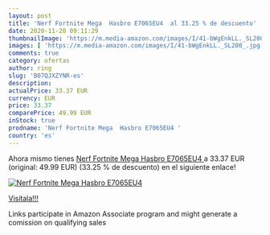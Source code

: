 ```yaml
---
layout: post
title: 'Nerf Fortnite Mega  Hasbro E7065EU4  al 33.25 % de descuento'
date: 2020-11-20 09:11:29
thumbnailImage: 'https://m.media-amazon.com/images/I/41-bWgEnkLL._SL200_.jpg'
images: [ 'https://m.media-amazon.com/images/I/41-bWgEnkLL._SL200_.jpg' ]
comments: true
category: ofertas
author: ring
slug: 'B07QJXZYNR-es'
description:
actualPrice: 33.37 EUR
currency: EUR
price: 33.37
comparePrice: 49.99 EUR
inStock: true
prodname: 'Nerf Fortnite Mega  Hasbro E7065EU4 '
country: 'es'
---
```


Ahora mismo tienes [Nerf Fortnite Mega  Hasbro E7065EU4 ](https://www.amazon.es/dp/B07QJXZYNR/?tag=tolees-21) a 33.37 EUR (original: 49.99 EUR) (33.25 %  de descuento) en el siguiente enlace!

[![Nerf Fortnite Mega  Hasbro E7065EU4 ](https://m.media-amazon.com/images/I/41-bWgEnkLL._SL200_.jpg)](https://www.amazon.es/dp/B07QJXZYNR/?tag=tolees-21)

[Visítala!!!](https://www.amazon.es/dp/B07QJXZYNR/?tag=tolees-21)

Links participate in Amazon Associate program and might generate a comission on qualifying sales
